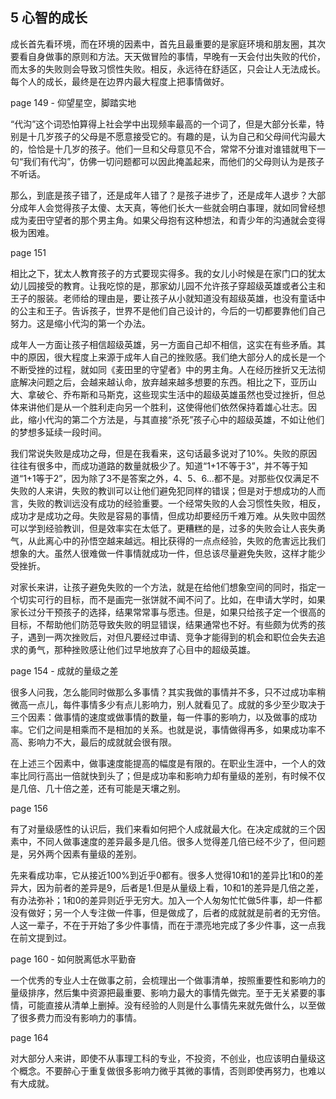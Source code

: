 ## 5 心智的成长

成长首先看环境，而在环境的因素中，首先且最重要的是家庭环境和朋友圈，其次要看自身做事的原则和方法。天天做冒险的事情，早晚有一天会付出失败的代价，而太多的失败则会导致习惯性失败。相反，永远待在舒适区，只会让人无法成长。每个人的成长，最终是在边界内最大程度上把事情做好。

page 149 - 仰望星空，脚踏实地

“代沟”这个词恐怕算得上社会学中出现频率最高的一个词了，但是大部分长辈，特别是十几岁孩子的父母是不愿意接受它的。有趣的是，认为自己和父母间代沟最大的，恰恰是十几岁的孩子。他们一旦和父母意见不合，常常不分谁对谁错就甩下一句“我们有代沟”，仿佛一切问题都可以因此掩盖起来，而他们的父母则认为是孩子不听话。

那么，到底是孩子错了，还是成年人错了？是孩子进步了，还是成年人退步？大部分成年人会觉得孩子太傻、太天真，等他们长大一些就会明白事理，就如同曾经想成为麦田守望者的那个男主角。如果父母抱有这种想法，和青少年的沟通就会变得极为困难。

page 151

相比之下，犹太人教育孩子的方式要现实得多。我的女儿小时候是在家门口的犹太幼儿园接受的教育。让我吃惊的是，那家幼儿园不允许孩子穿超级英雄或者公主和王子的服装。老师给的理由是，要让孩子从小就知道没有超级英雄，也没有童话中的公主和王子。告诉孩子，世界不是他们自己设计的，今后的一切都要靠他们自己努力。这是缩小代沟的第一个办法。

成年人一方面让孩子相信超级英雄，另一方面自己却不相信，这实在有些矛盾。其中的原因，很大程度上来源于成年人自己的挫败感。我们绝大部分人的成长是一个不断受挫的过程，就如同《麦田里的守望者》中的男主角。人在经历挫折又无法彻底解决问题之后，会越来越认命，放弃越来越多想要的东西。相比之下，亚历山大、拿破仑、乔布斯和马斯克，这些现实生活中的超级英雄虽然也受过挫折，但总体来讲他们是从一个胜利走向另一个胜利，这使得他们依然保持着雄心壮志。因此，缩小代沟的第二个方法是，与其直接“杀死”孩子心中的超级英雄，不如让他们的梦想多延续一段时间。

我们常说失败是成功之母，但是在我看来，这句话最多说对了10%。失败的原因往往有很多中，而成功道路的数量就极少了。知道“1+1不等于3”，并不等于知道“1+1等于2”，因为除了3不是答案之外，4、5、6...都不是。对那些仅仅满足不失败的人来讲，失败的教训可以让他们避免犯同样的错误；但是对于想成功的人而言，失败的教训远没有成功的经验重要。一个经常失败的人会习惯性失败，相反，成功才是成功之母。失败是容易的事情，但成功却要经历千难万难。从失败中固然可以学到经验教训，但是效率实在太低了。更糟糕的是，过多的失败会让人丧失勇气，从此离心中的孙悟空越来越远。相比获得的一点点经验，失败的危害远比我们想象的大。虽然人很难做一件事情就成功一件，但总该尽量避免失败，这样才能少受挫折。

对家长来讲，让孩子避免失败的一个方法，就是在给他们想象空间的同时，指定一个切实可行的目标，而不是画完一张饼就不闻不问了。比如，在申请大学时，如果家长过分干预孩子的选择，结果常常事与愿违。但是，如果只给孩子定一个很高的目标，不帮助他们防范导致失败的明显错误，结果通常也不好。有些颇为优秀的孩子，遇到一两次挫败后，对但凡要经过申请、竞争才能得到的机会和职位会失去追求的勇气，那种挫败感让他们过早地放弃了心目中的超级英雄。

page 154 - 成就的量级之差

很多人问我，怎么能同时做那么多事情？其实我做的事情并不多，只不过成功率稍微高一点儿，每件事情多少有点儿影响力，别人就看见了。成就的多少至少取决于三个因素：做事情的速度或做事情的数量，每一件事的影响力，以及做事的成功率。它们之间是相乘而不是相加的关系。也就是说，事情做得再多，如果成功率不高、影响力不大，最后的成就就会很有限。

在上述三个因素中，做事速度能提高的幅度是有限的。在职业生涯中，一个人的效率比同行高出一倍就快到头了；但是成功率和影响力却有量级的差别，有时候不仅是几倍、几十倍之差，还有可能是天壤之别。

page 156

有了对量级感性的认识后，我们来看如何把个人成就最大化。在决定成就的三个因素中，不同人做事速度的差异最多是几倍。很多人觉得差几倍已经不少了，但问题是，另外两个因素有量级的差别。

先来看成功率，它从接近100%到近乎0都有。很多人觉得10和1的差异比1和0的差异大，因为前者的差异是9，后者是1.但是从量级上看，10和1的差异是几倍之差，有办法弥补；1和0的差异则近乎无穷大。加入一个人匆匆忙忙做5件事，却一件都没有做好；另一个人专注做一件事，但是做成了，后者的成就就是前者的无穷倍。人这一辈子，不在于开始了多少件事情，而在于漂亮地完成了多少件事，这一点我在前文提到过。

page 160 - 如何脱离低水平勤奋

一个优秀的专业人士在做事之前，会梳理出一个做事清单，按照重要性和影响力的量级排序，然后集中资源把最重要、影响力最大的事情先做完。至于无关紧要的事情，可能直接从清单上删掉。没有经验的人则是什么事情先来就先做什么，以至做了很多费力而没有影响力的事情。

page 164

对大部分人来讲，即使不从事理工科的专业，不投资，不创业，也应该明白量级这个概念。不要醉心于重复做很多影响力微乎其微的事情，否则即使再努力，也难以有大成就。
